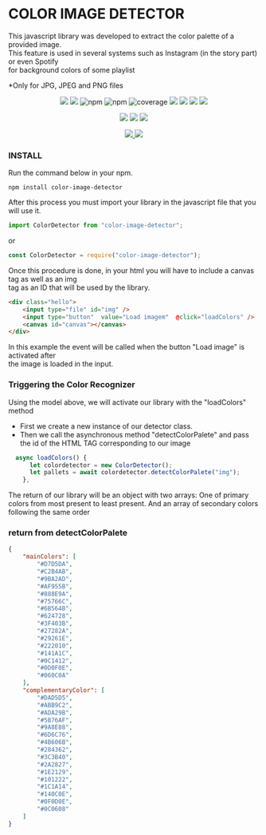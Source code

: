 # COLOR IMAGE DETECTOR

This javascript library was developed to extract the color palette of a provided image. <br/> 
This feature is used in several systems such as Instagram (in the story part) or even Spotify <br/> 
for background colors of some playlist <br/> 

*Only for JPG, JPEG and PNG files

<p align="center">
   <img src="https://img.shields.io/bower/l/MI?style=flat-square">
   <img src="https://img.shields.io/badge/version-1.0.1-blue">
   <img alt="npm" src="https://img.shields.io/npm/dm/color-image-detector">
   <img alt="npm" src="https://img.shields.io/npm/dw/color-image-detector">
   <img src="https://img.shields.io/badge/coverage-100%25-yellowgree" alt="coverage">
   <img src="https://img.shields.io/github/issues/rhaymisonbetini/color-image-detector.svg">
   <img src="https://img.shields.io/github/issues-closed/rhaymisonbetini/color-image-detector.svg">
   <img src="https://img.shields.io/github/issues-pr/rhaymisonbetini/color-image-detector.svg">
   <img src="https://img.shields.io/github/issues-pr-closed/rhaymisonbetini/color-image-detector.svg">
</p>

<p align="center">
   <img src="https://img.shields.io/badge/JavaScript-F7DF1E?style=for-the-badge&logo=javascript&logoColor=black">
   <img src="https://img.shields.io/badge/Node.js-43853D?style=for-the-badge&logo=node.js&logoColor=white">
   <img src="https://img.shields.io/badge/Jest-323330?style=for-the-badge&logo=Jest&logoColor=white">
</p>

<p align="center">
  <a href="https://www.linkedin.com/in/heleno-betini-2b3016175/" target="_blank">
    <img src="https://img.shields.io/badge/LinkedIn-0077B5?style=for-the-badge&logo=linkedin&logoColor=white">
  </a>
  <a href="https://github.com/rhaymisonbetini" target="_blank">
    <img src="https://img.shields.io/badge/GitHub-100000?style=for-the-badge&logo=github&logoColor=white">
  </a>
</p>

### INSTALL

Run the command below in your npm.

```
npm install color-image-detector

```

After this process you must import your library in the javascript file that you will use it. <br/>

```javascript
import ColorDetector from "color-image-detector";
```

or

```javascript
const ColorDetector = require("color-image-detector");
```

Once this procedure is done, in your html you will have to include a canvas tag as well as an img <br/>
tag as an ID that will be used by the library.

```html
<div class="hello">
    <input type="file" id="img" />
    <input type="button"  value="Load imagem"  @click="loadColors" />
    <canvas id="canvas"></canvas>
</div>
```
In this example the event will be called when the button "Load image" is activated after <br/> 
the image is loaded in the input.

### Triggering the Color Recognizer
Using the model above, we will activate our library with the "loadColors" method <br/>

* First we create a new instance of our detector class.
* Then we call the asynchronous method "detectColorPalete" and pass the id of the HTML TAG corresponding to our image

```javascript
  async loadColors() {
      let colordetector = new ColorDetector();
      let pallets = await colordetector.detectColorPalete("img");
    },
```
The return of our library will be an object with two arrays: One of primary colors from most present to least present.
And an array of secondary colors following the same order

### return from detectColorPalete
```json
{
    "mainColors": [
        "#D7D5DA",
        "#C2B4AB",
        "#9BA2AD",
        "#AF955B",
        "#888E9A",
        "#75766C",
        "#6B564B",
        "#624728",
        "#3F403B",
        "#27282A",
        "#29261E",
        "#222010",
        "#141A1C",
        "#0C1412",
        "#0D0F0E",
        "#060C0A"
    ],
    "complementaryColor": [
        "#DAD5D5",
        "#ABB9C2",
        "#ADA29B",
        "#5B76AF",
        "#9A8E88",
        "#6D6C76",
        "#4B606B",
        "#284362",
        "#3C3B40",
        "#2A2827",
        "#1E2129",
        "#101222",
        "#1C1A14",
        "#140C0E",
        "#0F0D0E",
        "#0C0608"
    ]
}
```


